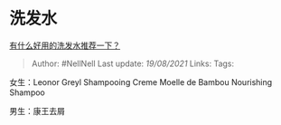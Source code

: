 # 洗发水
[有什么好用的洗发水推荐一下？](https://www.zhihu.com/question/264733291/answer/1866679199)

> Author: #NellNell 
Last update: *19/08/2021* 
Links:
Tags:  

女生：Leonor Greyl Shampooing Creme Moelle de Bambou Nourishing Shampoo

男生：康王去屑